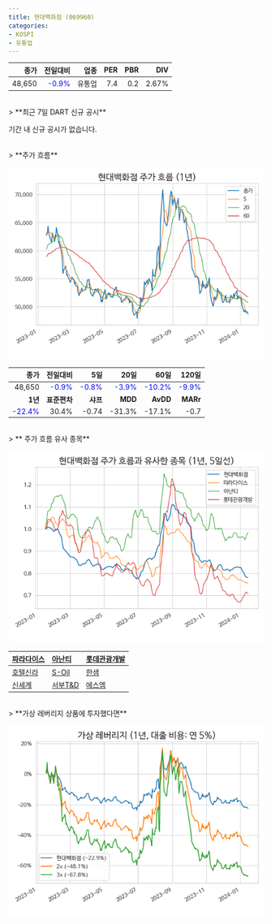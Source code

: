 ```yaml
---
title: 현대백화점 (069960)
categories:
- KOSPI
- 유통업
---
```


|**종가**|**전일대비**|**업종**|**PER**|**PBR**|**DIV**|
|-------:|-----------:|-------:|------:|------:|------:|
|48,650|<span style="color: blue">-0.9%</span>|유통업|7.4|0.2|2.67%|

<!-- more -->

<br>
> **최근 7일 DART 신규 공시<a id="dart"></a>**

기간 내 신규 공시가 없습니다.

<br>
> **주가 흐름<a id="price"></a>**

![069960](/assets/images/stock/069960.png)

|**종가**|**전일대비**|**5일**|**20일**|**60일**|**120일**|
|-------:|-----------:|------:|-------:|-------:|--------:|
| 48,650 | <span style="color: blue">-0.9%</span> | <span style="color: blue">-0.8%</span> | <span style="color: blue">-3.9%</span> | <span style="color: blue">-10.2%</span> | <span style="color: blue">-9.9%</span> |
|**1년**|**표준편차**|**샤프**|**MDD**|**AvDD**|**MARr**|
| <span style="color: blue">-22.4%</span> | 30.4% | -0.74 | -31.3% | -17.1% | -0.7 |

<br>
> ** 주가 흐름 유사 종목<a id="corr"></a>**

![069960](/assets/images/stock/069960_corr.png)

| [파라다이스](/034230/) | [아난티](/025980/) | [롯데관광개발](/032350/) |
|:---------------------------------------|:---------------------------------------|:---------------------------------------|
| [호텔신라](/008770/) | [S-Oil](/010950/) | [한샘](/009240/) |
| [신세계](/004170/) | [서부T&D](/006730/) | [에스엠](/041510/) |

<br>
> **가상 레버리지 상품에 투자했다면<a id="2x"></a>**

![069960](/assets/images/stock/069960_2x.png)

[^corr]: 상관계수를 이용하여 분석하였습니다.
